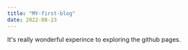 ```yaml
---
title: "MY-first-blog"
date: 2022-08-23
---
```



It's really wonderful experince to exploring the github pages.
